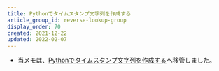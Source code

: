 ```yaml
---
title: Pythonでタイムスタンプ文字列を作成する
article_group_id: reverse-lookup-group
display_order: 70
created: 2021-12-22
updated: 2022-02-07
---
```

- 当メモは、[Pythonでタイムスタンプ文字列を作成する](https://thinktwice.tech/it/python/creating_a_timestamp_string_in_python/)へ移管しました。